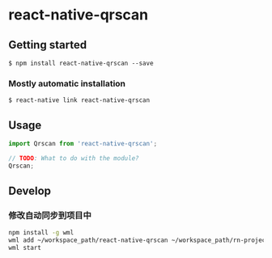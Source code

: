 # react-native-qrscan

## Getting started

`$ npm install react-native-qrscan --save`

### Mostly automatic installation

`$ react-native link react-native-qrscan`

## Usage
```javascript
import Qrscan from 'react-native-qrscan';

// TODO: What to do with the module?
Qrscan;
```

## Develop

### 修改自动同步到项目中

```sh
npm install -g wml
wml add ~/workspace_path/react-native-qrscan ~/workspace_path/rn-project/node_modules/react-native-qrscan
wml start
```